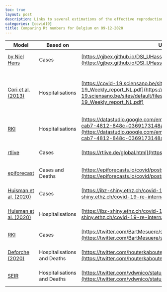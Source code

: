 ```yaml
---
toc: true
layout: post
description: Links to several estimations of the effective reproduction number for COVID-19 in Belgium
categories: [covid19]
title: Comparing Rt numbers for Belgium on 09-12-2020
---
```



|Model|Based on|URL|Rt|Date|
|-----|--------|---|--|-------|
|[by Niel Hens](https://www.uhasselt.be/UH/DSI/Research/DSI-covid-19-en/What-kind-of-models-do-we-use)|Cases|[https://gjbex.github.io/DSI_UHasselt_covid_dashboard/](https://gjbex.github.io/DSI_UHasselt_covid_dashboard/)|0.96|20-12-5|
|[Cori et al. (2013)](https://academic.oup.com/aje/article/178/9/1505/89262)|Hospitalisations|[https://covid-19.sciensano.be/sites/default/files/Covid19/COVID-19_Weekly_report_NL.pdf](https://covid-19.sciensano.be/sites/default/files/Covid19/COVID-19_Weekly_report_NL.pdf)|0.798|20-11-27/ till 20-12-3|
|[RKI](https://staff.math.su.se/hoehle/blog/2020/04/15/effectiveR0.html)|Hospitalisations|[https://datastudio.google.com/embed/u/0/reporting/c14a5cfc-cab7-4812-848c-0369173148ab/page/ZwmOB](https://datastudio.google.com/embed/u/0/reporting/c14a5cfc-cab7-4812-848c-0369173148ab/page/ZwmOB)|0.97|20-12-09|
|[rtlive](https://rtlive.de/global.html#faqModal)|Cases|[https://rtlive.de/global.html](https://rtlive.de/global.html)|0.80|20-12-09|
|[epiforecast](https://epiforecasts.io/covid/methods)|Cases and Deaths|[https://epiforecasts.io/covid/posts/national/belgium/](https://epiforecasts.io/covid/posts/national/belgium/)|0.5|20-12-07|
|[Huisman et al. (2020)](https://www.medrxiv.org/content/10.1101/2020.11.26.20239368v1.article-info)|Cases|[https://ibz-shiny.ethz.ch/covid-19-re-international/](https://ibz-shiny.ethz.ch/covid-19-re-international/)|1.01|20-11-24|
|[Huisman et al. (2020)](https://www.medrxiv.org/content/10.1101/2020.11.26.20239368v1.article-info)|Hospitalisations|[https://ibz-shiny.ethz.ch/covid-19-re-international/](https://ibz-shiny.ethz.ch/covid-19-re-international/)|0.84|20-11-24|
|[RKI](https://twitter.com/BartMesuere/status/1324628947229904896)|Cases| [https://twitter.com/BartMesuere/status/1336565641764089856](https://twitter.com/BartMesuere/status/1336565641764089856)|0.99|20-12-08|
|[Deforche (2020)](https://www.medrxiv.org/content/10.1101/2020.04.23.20077115v1)|Hospitalisations and Deaths|[https://twitter.com/houterkabouter/status/1336582281994055680](https://twitter.com/houterkabouter/status/1336582281994055680)|0.85|20-12-09|
|[SEIR](https://github.com/glouppe/covid19be)|Hospitalisations and Deaths|[https://twitter.com/vdwnico/status/1336557572254552065](https://twitter.com/vdwnico/status/1336557572254552065)|1.5|20-12-09|
